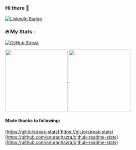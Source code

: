 ### Hi there 👋

<!--
**wilson-kong/wilson-kong** is a ✨ _special_ ✨ repository because its `README.md` (this file) appears on your GitHub profile.

Here are some ideas to get you started:

- 🔭 I’m currently working on ...
- 🌱 I’m currently learning ...
- 👯 I’m looking to collaborate on ...
- 🤔 I’m looking for help with ...
- 💬 Ask me about ...
- 📫 How to reach me: ...
- 😄 Pronouns: ...
- ⚡ Fun fact: ...
-->

[![LinkedIn Badge](https://img.shields.io/badge/LinkedIn-Profile-informational?style=flat&logo=linkedin&logoColor=white&color=0D76A8)](https://www.linkedin.com/in/wilson-kong-2290ba83/)

### :fire: My Stats :

[![GitHub Streak](http://github-readme-streak-stats.herokuapp.com?user=wilson-kong&theme=dark&background=000000)](#)


<a href="#">
  <img height=200 align="center" src="https://github-readme-stats.vercel.app/api/top-langs/?username=wilson-kong&layout=donut&langs_count=5" />
</a>
<a href="#">
  <img height=200 align="center" src="https://github-readme-stats.vercel.app/api?username=wilson-kong" />
</a>

<!-- [![Top Langs](https://github-readme-stats.vercel.app/api/top-langs/?username=wilson-kong&layout=donut&langs_count=5)](#)

[![Anurag's GitHub stats](https://github-readme-stats.vercel.app/api?username=wilson-kong)](#)

[![Harlok's wakatime stats](https://github-readme-stats.vercel.app/api/wakatime?username=bb0fd665-3a02-4900-8932-3638de54e332)](#) -->


#### Made thanks to following:
[https://git.io/streak-stats](https://git.io/streak-stats)
[https://github.com/anuraghazra/github-readme-stats](https://github.com/anuraghazra/github-readme-stats)